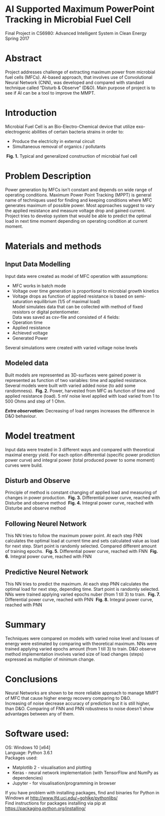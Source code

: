 # AI Supported Maximum PowerPoint Tracking in Microbial Fuel Cell
Final Project in CS6980: Advanced Intelligent System in Clean Energy
Spring 2017

# Abstract
Project addresses challenge of extracting maximum power from microbial fuel cells (MFCs). AI-based approach, that involves use of Convolutional Neural Network (CNN), was developed and compared with standard technique called “Disturb & Observe” (D&O).
Main purpose of project is to see if AI can be a tool to improve the MMPT.

# Introduction
Microbial Fuel Cell is an Bio-Electro-Chemical device that utilize exo-electrogenic abilities of certain bacteria strains in order to:
- Produce the electricity in external circuit
- Simultaneous removal of organics / pollutants

<img src="images/MFC_Classic.png" alt="" class="inline"/>
<b>Fig. 1.</b> Typical and generalized construction of microbial fuel cell


# Problem Description
Power generation by MFCs isn’t constant and depends on wide range of operating conditions. Maximum Power Point Tracking (MPPT) is general name of techniques used for finding and keeping conditions where MFC generates maximum of possible power. Most approaches suggest to vary the applied resistance and measure voltage drop and gained current.
Project tries to develop system that would be able to predict the optimal load in next time moment depending on operating condition at current moment.

# Materials and methods

## Input Data Modelling
Input data were created as model of MFC operation with assumptions:
- MFC works in batch mode
- Voltage over time generation is proportional to microbial growth kinetics
- Voltage drops as function of applied resistance is based on semi-saturation equilibrium (1/5 of maximal load)
<br>Model simulates data that can be collected with method of fixed resistors or digital potentiometer.<br>Data was saved as csv-file and consisted of 4 fields:
- Operation time
- Applied resistance
- Achieved voltage
- Generated Power

Several simulations were created with varied voltage noise levels

## Modeled data

Built models are represented as 3D-surfaces were gained power is represented as function of two variables: time and applied resistance. Several models were built with varied added noise (to add some randomness).
<img src="images/Power_generation.png" alt="" class="inline"/>
<b>Fig. 2.</b> Power, harvested from MFC as function of time and applied resistance (load). 5 mV noise level applied with load varied from 1 to 500 Ohms and step of 1 Ohm.

<i><b>Extra observation:</b></i> Decreasing of load ranges increases the difference in D&O behaviour.

# Model treatment
Input data were treated in 3 different ways and compared with theoretical maximal energy yield.
For each option differential (specific power prodiction power curve) and integral power (total produced power to some moment) curves were build. <br>



## Disturb and Observe
Principle of method is constant changing of applied load and measuring of changes in power production. 
<img src="images/DO_differential.png" alt="" class="inline"/>
<b>Fig. 3.</b> Differential power curve, reached with Disturbe and observe method
<img src="images/DO_integral.png" alt="" class="inline"/>
<b>Fig. 4.</b> Integral power curve, reached with Disturbe and observe method


## Following Neurel Network
This NN tries to follow the maximum power point. At each step FNN calculates the optimal load at current time and sets calculated value as load for next step. Start point is randomly selected. Compared different amount of training epochs.
<img src="images/FNN_differential.png" alt="" class="inline"/>
<b>Fig. 5.</b> Differential power curve, reached with FNN
<img src="images/FNN_integral.png" alt="" class="inline"/>
<b>Fig. 6.</b> Integral power curve, reached with FNN

## Predictive Neurel Network
This NN tries to predict the maximum. At each step PNN calculates the optimal load for next step, depending time. Start point is randomly selected. NNs were trained applying varied epochs nuber (from 1 till 3) to train.
<img src="images/PNN_differential.png" alt="" class="inline"/>
<b>Fig. 7.</b> Differential power curve, reached with PNN
<img src="images/PNN_integral.png" alt="" class="inline"/>
<b>Fig. 8.</b> Integral power curve, reached with PNN


# Summary
Techniques were compared on models with varied noise level and losses of energy were estimated by comparing with theoretical maximum. 
NNs were trained applying varied epochs amount (from 1 till 3) to train. D&O observe method implementation involves varied size of load changes (steps) expressed as multiplier of minimum change.


# Conclusions
Neural Networks are shown to be more reliable approach to manage MMPT of MFC that cause higher energy recovery comparing to D&O.<br>
Increasing of noise decrease accuracy of prediction but it is still higher, than D&O. Comparing of FNN and PNN robustness to noise doesn’t show advantages between any of them.


# Software used:
OS: Windows 10 [x64]<br>
Language: Python 3.6.1<br>
Packages used:
- Matplotlib 2 - visualisation and plotting
- Keras - neural network implementation (with TensorFlow and NumPy as dependencies)
- Jupyter - for visualisation/programming in browser 


If  you have problem with installing packages, find and binaries for Python in Windows at http://www.lfd.uci.edu/~gohlke/pythonlibs/ <br>
Find instructions for packages installing via pip at https://packaging.python.org/installing/ <br>
